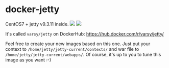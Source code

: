 docker-jetty
====================

CentOS7 + jetty v9.3.11 inside.
[![](https://images.microbadger.com/badges/image/varsy/jetty.svg)](https://microbadger.com/images/varsy/jetty
"Get your own image badge on microbadger.com")
[![](https://images.microbadger.com/badges/version/varsy/jetty.svg)](https://microbadger.com/images/varsy/jetty
"Get your own version badge on microbadger.com")

It's called `varsy/jetty` on DockerHub: https://hub.docker.com/r/varsy/jetty/

Feel free to create your new images based on this one. 
Just put your context to `/home/jetty/jetty-current/contexts/` and war file to `/home/jetty/jetty-current/webapps/`.
Of course, it's up to you to tune this image as you want :-)
